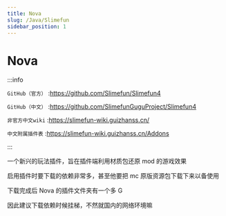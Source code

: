 ```yaml
---
title: Nova
slug: /Java/Slimefun
sidebar_position: 1
---
```


# Nova

:::info

`GitHub（官方）` :https://github.com/Slimefun/Slimefun4

`GitHub（中文）` :https://github.com/SlimefunGuguProject/Slimefun4

`非官方中文wiki` :https://slimefun-wiki.guizhanss.cn/

`中文附属插件表` :https://slimefun-wiki.guizhanss.cn/Addons

:::

一个新兴的玩法插件，旨在插件端利用材质包还原 mod 的游戏效果

启用插件时要下载的依赖非常多，甚至他要把 mc 原版资源包下载下来以备使用

下载完成后 Nova 的插件文件夹有一个多 G

因此建议下载依赖时候挂梯，不然就国内的网络环境嘛

